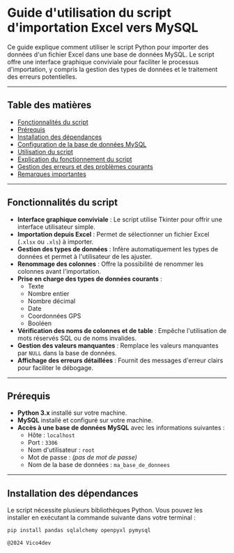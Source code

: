 # Guide d'utilisation du script d'importation Excel vers MySQL

Ce guide explique comment utiliser le script Python pour importer des données d'un fichier Excel dans une base de données MySQL. Le script offre une interface graphique conviviale pour faciliter le processus d'importation, y compris la gestion des types de données et le traitement des erreurs potentielles.

---

## Table des matières

- [Fonctionnalités du script](#fonctionnalités-du-script)
- [Prérequis](#prérequis)
- [Installation des dépendances](#installation-des-dépendances)
- [Configuration de la base de données MySQL](#configuration-de-la-base-de-données-mysql)
- [Utilisation du script](#utilisation-du-script)
- [Explication du fonctionnement du script](#explication-du-fonctionnement-du-script)
- [Gestion des erreurs et des problèmes courants](#gestion-des-erreurs-et-des-problèmes-courants)
- [Remarques importantes](#remarques-importantes)

---

## Fonctionnalités du script

- **Interface graphique conviviale** : Le script utilise Tkinter pour offrir une interface utilisateur simple.
- **Importation depuis Excel** : Permet de sélectionner un fichier Excel (`.xlsx` ou `.xls`) à importer.
- **Gestion des types de données** : Infère automatiquement les types de données et permet à l'utilisateur de les ajuster.
- **Renommage des colonnes** : Offre la possibilité de renommer les colonnes avant l'importation.
- **Prise en charge des types de données courants** :
  - Texte
  - Nombre entier
  - Nombre décimal
  - Date
  - Coordonnées GPS
  - Booléen
- **Vérification des noms de colonnes et de table** : Empêche l'utilisation de mots réservés SQL ou de noms invalides.
- **Gestion des valeurs manquantes** : Remplace les valeurs manquantes par `NULL` dans la base de données.
- **Affichage des erreurs détaillées** : Fournit des messages d'erreur clairs pour faciliter le débogage.

---

## Prérequis

- **Python 3.x** installé sur votre machine.
- **MySQL** installé et configuré sur votre machine.
- **Accès à une base de données MySQL** avec les informations suivantes :
  - Hôte : `localhost`
  - Port : `3306`
  - Nom d'utilisateur : `root`
  - Mot de passe : *(pas de mot de passe)*
  - Nom de la base de données : `ma_base_de_donnees`

---

## Installation des dépendances

Le script nécessite plusieurs bibliothèques Python. Vous pouvez les installer en exécutant la commande suivante dans votre terminal :

```bash
pip install pandas sqlalchemy openpyxl pymysql

@2024 Vico4dev